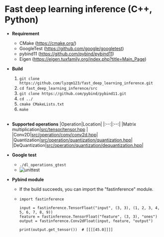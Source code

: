 # Fast deep learning inference (C++, Python)
- **Requirement**
  - CMake (https://cmake.org/)
  - GoogleTest (https://github.com/google/googletest)
  - pybind11 (https://github.com/pybind/pybind11)
  - Eigen (https://eigen.tuxfamily.org/index.php?title=Main_Page)

- **Build**
  1. `git clone https://github.com/lyzqm123/fast_deep_learning_inference.git`
  2. `cd fast_deep_learning_inference/src`
  3. `git clone https://github.com/pybind/pybind11.git`
  4. `cd ../` 
  5. `cmake CMakeLists.txt`
  6. `make`
<br></br>

- **Supported operations**
  |Operation|Location|
  |:--:|:--:|
  |Matrix multiplication|[src/tensor/tensor.hpp](https://github.com/lyzqm123/fast_deep_learning_inference/blob/master/src/tensor/tensor.hpp#L278-L307) |
  |Conv2D|[src/operation/conv/conv2d.hpp](https://github.com/lyzqm123/deep_learning_operations/blob/master/src/operation/conv/conv2d.hpp)|
  |Quantization|[src/operation/quantization/quantization.hpp](https://github.com/lyzqm123/deep_learning_operations/blob/master/src/operation/quantization/quantization.hpp)|
  |DeQuantization|[src/operation/quantization/dequantization.hpp](https://github.com/lyzqm123/deep_learning_operations/blob/master/src/operation/quantization/dequantization.hpp)|


- **Google test**
  - `./dl_operations_gtest`
  - ![unittest](https://user-images.githubusercontent.com/22426868/188266006-53435974-7856-483f-925a-3379555a6ff0.png)


- **Pybind module**
  - If the build succeeds, you can import the "fastinference" module.
  - ```
    import fastinference
        
    input = fastinference.TensorFloat("input", (3, 3), (1, 2, 3, 4, 5, 6, 7, 8, 9))
    feature = fastinference.TensorFloat("feature", (3, 3), "ones")  
    output = fastinference.Conv2dFloat(input, feature, "output")
    
    print(output.get_tensor())  # [[[[45.0]]]]
    ```
